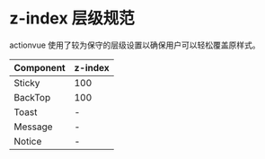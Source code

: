# z-index 层级规范

actionvue 使用了较为保守的层级设置以确保用户可以轻松覆盖原样式。

| Component | z-index |
| :-------- | :------ |
| Sticky    | 100     |
| BackTop   | 100     |
| Toast     | -       |
| Message   | -       |
| Notice    | -       |
